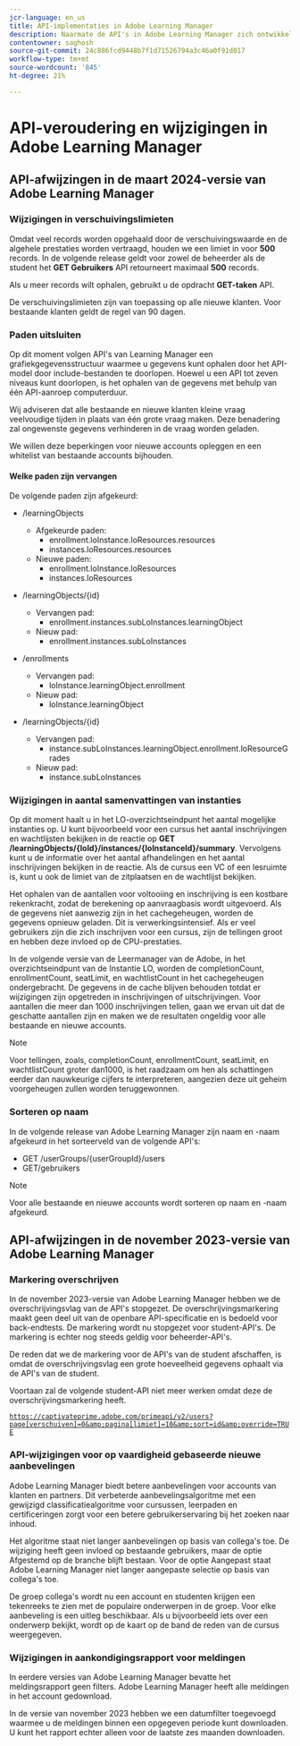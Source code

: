 ```yaml
---
jcr-language: en_us
title: API-implementaties in Adobe Learning Manager
description: Naarmate de API's in Adobe Learning Manager zich ontwikkelen, worden API's periodiek gereorganiseerd of bijgewerkt. Wanneer API's evolueren, is de oude API verouderd en uiteindelijk verwijderd. Deze pagina bevat informatie die u moet weten wanneer u van verouderde API-versies naar nieuwere en stabielere API-versies migreert.
contentowner: saghosh
source-git-commit: 24c886fcd9448b7f1d71526794a3c46a0f91d017
workflow-type: tm+mt
source-wordcount: '845'
ht-degree: 21%

---
```



# API-veroudering en wijzigingen in Adobe Learning Manager

## API-afwijzingen in de maart 2024-versie van Adobe Learning Manager

<!-- ### Changes in Rate Limits

With the next release of Adobe Learning Manager, we're restructuring API rate limits for new accounts. For existing accounts, only the Admin APIs will be rate-limited. After 90 days (about 3 months), we will restructure rate limits for all APIs, but existing accounts will be whitelisted according to current usage. Existing accounts need to revisit their learner API usage. 

For new accounts, if they want to increase the rate limits, they must contact the Customer Success team of ALM. 

#### Which APIs will be rate limited 

For new accounts, all Admin, Learner, and Search APIs will have rate limits and burst enforced.  

The API burst rate or burst limit refers to the maximum number of requests allowed to be made to an API in a short burst within a limited timeframe. 

The following table lists the rate and burst limits for the APIs.

<table>
    <tr>
        <th>API</th>
        <th>Number of requests-RPM</th>
        <th>Number of requests-Burst</th>
    </tr>
    <tr>
        <td>Admin</td>
        <td>5</td>
        <td>5</td>
    </tr>
    <tr>
        <td>Learner</td>
        <td>20</td>
        <td>5</td>
    </tr>
    <tr>
        <td>Search</td>
        <td>50</td>
        <td>5</td>
    </tr>
</table>
-->

### Wijzigingen in verschuivingslimieten

Omdat veel records worden opgehaald door de verschuivingswaarde en de algehele prestaties worden vertraagd, houden we een limiet in voor **500** records. In de volgende release geldt voor zowel de beheerder als de student het **GET Gebruikers** API retourneert maximaal **500** records.

Als u meer records wilt ophalen, gebruikt u de opdracht **GET-taken** API.

De verschuivingslimieten zijn van toepassing op alle nieuwe klanten. Voor bestaande klanten geldt de regel van 90 dagen.

### Paden uitsluiten

Op dit moment volgen API&#39;s van Learning Manager een grafiekgegevensstructuur waarmee u gegevens kunt ophalen door het API-model door include-bestanden te doorlopen. Hoewel u een API tot zeven niveaus kunt doorlopen, is het ophalen van de gegevens met behulp van één API-aanroep computerduur.

Wij adviseren dat alle bestaande en nieuwe klanten kleine vraag veelvoudige tijden in plaats van één grote vraag maken. Deze benadering zal ongewenste gegevens verhinderen in de vraag worden geladen.

We willen deze beperkingen voor nieuwe accounts opleggen en een whitelist van bestaande accounts bijhouden.

#### Welke paden zijn vervangen

De volgende paden zijn afgekeurd:

* /learningObjects
   * Afgekeurde paden:
      * enrollment.loInstance.loResources.resources
      * instances.loResources.resources
   * Nieuwe paden:
      * enrollment.loInstance.loResources
      * instances.loResources

* /learningObjects/{id}
   * Vervangen pad:
      * enrollment.instances.subLoInstances.learningObject
   * Nieuw pad:
      * enrollment.instances.subLoInstances

* /enrollments
   * Vervangen pad:
      * loInstance.learningObject.enrollment
   * Nieuw pad:
      * loInstance.learningObject

* /learningObjects/{id}
   * Vervangen pad:
      * instance.subLoInstances.learningObject.enrollment.loResourceGrades
   * Nieuw pad:
      * instance.subLoInstances

### Wijzigingen in aantal samenvattingen van instanties

Op dit moment haalt u in het LO-overzichtseindpunt het aantal mogelijke instanties op. U kunt bijvoorbeeld voor een cursus het aantal inschrijvingen en wachtlijsten bekijken in de reactie op **GET /learningObjects/{loId}/instances/{loInstanceId}/summary**. Vervolgens kunt u de informatie over het aantal afhandelingen en het aantal inschrijvingen bekijken in de reactie. Als de cursus een VC of een lesruimte is, kunt u ook de limiet van de zitplaatsen en de wachtlijst bekijken.

Het ophalen van de aantallen voor voltooiing en inschrijving is een kostbare rekenkracht, zodat de berekening op aanvraagbasis wordt uitgevoerd. Als de gegevens niet aanwezig zijn in het cachegeheugen, worden de gegevens opnieuw geladen. Dit is verwerkingsintensief. Als er veel gebruikers zijn die zich inschrijven voor een cursus, zijn de tellingen groot en hebben deze invloed op de CPU-prestaties.

In de volgende versie van de Leermanager van de Adobe, in het overzichtseindpunt van de Instantie LO, worden de completionCount, enrollmentCount, seatLimit, en wachtlistCount in het cachegeheugen ondergebracht. De gegevens in de cache blijven behouden totdat er wijzigingen zijn opgetreden in inschrijvingen of uitschrijvingen. Voor aantallen die meer dan 1000 inschrijvingen tellen, gaan we ervan uit dat de geschatte aantallen zijn en maken we de resultaten ongeldig voor alle bestaande en nieuwe accounts.

>[!NOTE]
>
>Voor tellingen, zoals, completionCount, enrollmentCount, seatLimit, en wachtlistCount groter dan1000, is het raadzaam om hen als schattingen eerder dan nauwkeurige cijfers te interpreteren, aangezien deze uit geheim voorgeheugen zullen worden teruggewonnen.

### Sorteren op naam

In de volgende release van Adobe Learning Manager zijn naam en -naam afgekeurd in het sorteerveld van de volgende API&#39;s:

* GET /userGroups/{userGroupId}/users
* GET/gebruikers

>[!NOTE]
>
>Voor alle bestaande en nieuwe accounts wordt sorteren op naam en -naam afgekeurd.


## API-afwijzingen in de november 2023-versie van Adobe Learning Manager

### Markering overschrijven

In de november 2023-versie van Adobe Learning Manager hebben we de overschrijvingsvlag van de API&#39;s stopgezet. De overschrijvingsmarkering maakt geen deel uit van de openbare API-specificatie en is bedoeld voor back-endtests. De markering wordt nu stopgezet voor student-API&#39;s. De markering is echter nog steeds geldig voor beheerder-API&#39;s.

De reden dat we de markering voor de API&#39;s van de student afschaffen, is omdat de overschrijvingsvlag een grote hoeveelheid gegevens ophaalt via de API&#39;s van de student.

Voortaan zal de volgende student-API niet meer werken omdat deze de overschrijvingsmarkering heeft.

<code>https://captivateprime.adobe.com/primeapi/v2/users?page[verschuiven]=0&amp;pagina[limiet]=10&amp;sort=id&amp;override=TRUE</code>

### API-wijzigingen voor op vaardigheid gebaseerde nieuwe aanbevelingen

Adobe Learning Manager biedt betere aanbevelingen voor accounts van klanten en partners. Dit verbeterde aanbevelingsalgoritme met een gewijzigd classificatiealgoritme voor cursussen, leerpaden en certificeringen zorgt voor een betere gebruikerservaring bij het zoeken naar inhoud.

Het algoritme staat niet langer aanbevelingen op basis van collega&#39;s toe. De wijziging heeft geen invloed op bestaande gebruikers, maar de optie Afgestemd op de branche blijft bestaan. Voor de optie Aangepast staat Adobe Learning Manager niet langer aangepaste selectie op basis van collega&#39;s toe.

De groep collega&#39;s wordt nu een account en studenten krijgen een tekenreeks te zien met de populaire onderwerpen in de groep. Voor elke aanbeveling is een uitleg beschikbaar. Als u bijvoorbeeld iets over een onderwerp bekijkt, wordt op de kaart op de band de reden van de cursus weergegeven.

### Wijzigingen in aankondigingsrapport voor meldingen

In eerdere versies van Adobe Learning Manager bevatte het meldingsrapport geen filters. Adobe Learning Manager heeft alle meldingen in het account gedownload.

In de versie van november 2023 hebben we een datumfilter toegevoegd waarmee u de meldingen binnen een opgegeven periode kunt downloaden.  U kunt het rapport echter alleen voor de laatste zes maanden downloaden.